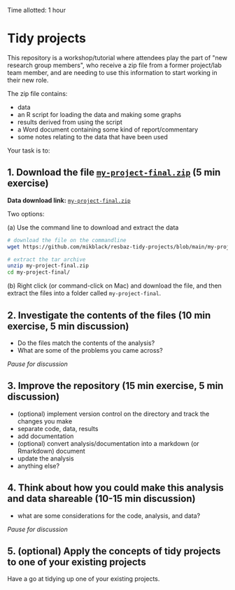 Time allotted: 1 hour

# Tidy projects


This repository is a workshop/tutorial where attendees play the part of "new research group members", who receive a zip file from a former project/lab team member, and are needing to use this information to start working in their new role.

The zip file contains:

- data
- an R script for loading the data and making some graphs
- results derived from using the script
- a Word document containing some kind of report/commentary 
- some notes relating to the data that have been used

Your task is to:

## 1. Download the file [`my-project-final.zip`](https://github.com/mikblack/resbaz-tidy-projects/blob/main/my-project-final.zip) (5 min exercise)


**Data download link:** [`my-project-final.zip`](https://github.com/mikblack/resbaz-tidy-projects/blob/main/my-project-final.zip)

Two options:

(a) Use the command line to download and extract the data
```bash
# download the file on the commandline
wget https://github.com/mikblack/resbaz-tidy-projects/blob/main/my-project-final.zip

# extract the tar archive
unzip my-project-final.zip
cd my-project-final/
```

(b) Right click (or command-click on Mac) and download the file, and then extract the files into a folder called `my-project-final`.

## 2. Investigate the contents of the files (10 min exercise, 5 min discussion)
   
- Do the files match the contents of the analysis?
- What are some of the problems you came across?

_Pause for discussion_


## 3. Improve the repository (15 min exercise, 5 min discussion)
   
- (optional) implement version control on the directory and track the changes you make
- separate code, data, results
- add documentation
- (optional) convert analysis/documentation into a markdown (or Rmarkdown) document
- update the analysis
- anything else?

## 4. Think about how you could make this analysis and data shareable (10-15 min discussion)
   
- what are some considerations for the code, analysis, and data?

_Pause for discussion_

## 5. (optional) Apply the concepts of tidy projects to one of your existing projects    

Have a go at tidying up one of your existing projects.
